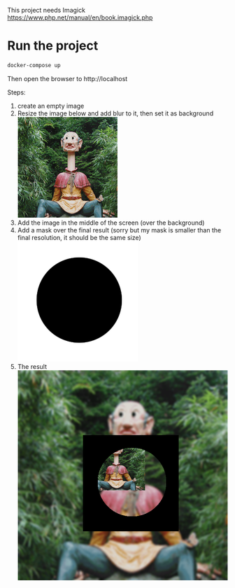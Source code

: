 This project needs Imagick https://www.php.net/manual/en/book.imagick.php

# Run the project

```sh
docker-compose up
```

Then open the browser to http://localhost

Steps:

1. create an empty image
2. Resize the image below and add blur to it, then set it as background
![image](src/photo1.png)
3. Add the image in the middle of the screen (over the background)
4. Add a mask over the final result (sorry but my mask is smaller than the final resolution, it should be the same size)
![mask](src/mask1.png)
6. The result
![result](src/localhost.png)
